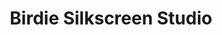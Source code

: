 ---
title: "Birdie Silkscreen Studio"
url: /provincetown/birdie-silkscreen-studio/
shop: clothes
---